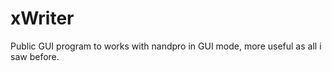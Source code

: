 xWriter
=======

Public GUI program to works with nandpro in GUI mode, more useful as all i saw before.
